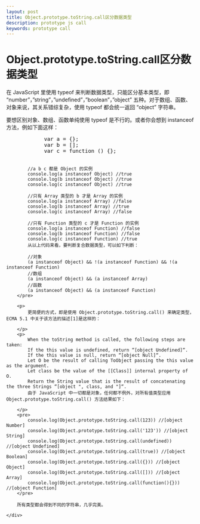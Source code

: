 ```yaml
---
layout: post
title: Object.prototype.toString.call区分数据类型
description: prototype js call
keywords: prototype call
---
```


<div class="entry-content clearfix">
	<h1>Object.prototype.toString.call区分数据类型</h1>
	<div class="content">
		<p>
		在 JavaScript 里使用 typeof 来判断数据类型，只能区分基本类型，即 “number”，”string”，”undefined”，”boolean”，”object” 五种。对于数组、函数、对象来说，其关系错综复杂，使用 typeof 都会统一返回 “object” 字符串。
		</p>
		<p>
		要想区别对象、数组、函数单纯使用 typeof 是不行的。或者你会想到 instanceof 方法，例如下面这样：
		</p>
		<pre>
			var a = {};
			var b = [];
			var c = function () {};

			//a b c 都是 Object 的实例
			console.log(a instanceof Object) //true
			console.log(b instanceof Object) //true
			console.log(c instanceof Object) //true

			//只有 Array 类型的 b 才是 Array 的实例
			console.log(a instanceof Array) //false
			console.log(b instanceof Array) //true
			console.log(c instanceof Array) //false

			//只有 Function 类型的 c 才是 Function 的实例
			console.log(a instanceof Function) //false
			console.log(b instanceof Function) //false
			console.log(c instanceof Function) //true
			从以上代码来看，要判断复合数据类型，可以如下判断：

			//对象
			(a instanceof Object) && !(a instanceof Function) && !(a instanceof Function)
			//数组
			(a instanceof Object) && (a instanceof Array)
			//函数
			(a instanceof Object) && (a instanceof Function)
		</pre>

		<p>
			更简便的方式，即是使用 Object.prototype.toString.call() 来确定类型，ECMA 5.1 中关于该方法的描述[1]是这样的：

		</p>
		<p>
			When the toString method is called, the following steps are taken:
			If the this value is undefined, return “[object Undefined]“.
			If the this value is null, return “[object Null]“.
			Let O be the result of calling ToObject passing the this value as the argument.
			Let class be the value of the [[Class]] internal property of O.
			Return the String value that is the result of concatenating the three Strings “[object ", class, and "]“.
			由于 JavaScript 中一切都是对象，任何都不例外，对所有值类型应用 Object.prototype.toString.call() 方法结果如下：

		</p>
		<pre>
			console.log(Object.prototype.toString.call(123)) //[object Number]
			console.log(Object.prototype.toString.call('123')) //[object String]
			console.log(Object.prototype.toString.call(undefined)) //[object Undefined]
			console.log(Object.prototype.toString.call(true)) //[object Boolean]
			console.log(Object.prototype.toString.call({})) //[object Object]
			console.log(Object.prototype.toString.call([])) //[object Array]
			console.log(Object.prototype.toString.call(function(){})) //[object Function]
		</pre>

		所有类型都会得到不同的字符串，几乎完美。

	</div>
</div>


